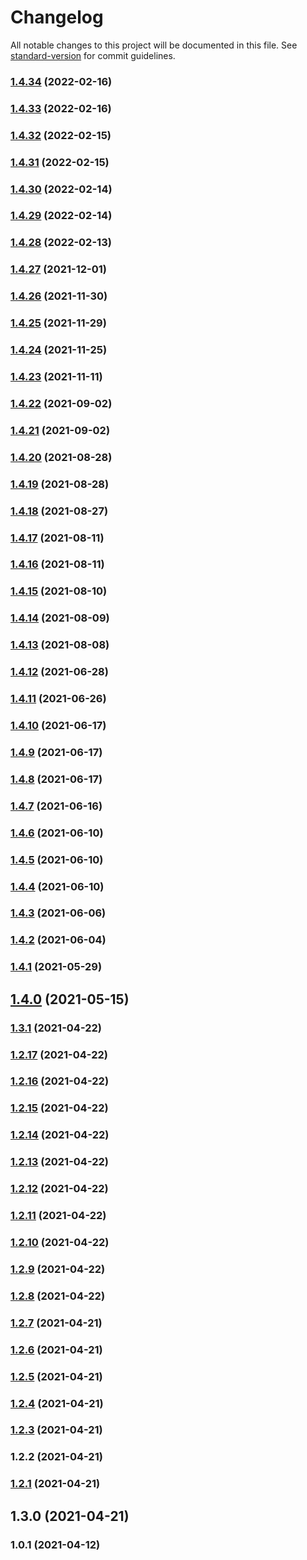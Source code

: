 # Changelog

All notable changes to this project will be documented in this file. See [standard-version](https://github.com/conventional-changelog/standard-version) for commit guidelines.

### [1.4.34](https://github.com/fairtasting/mobile-app/compare/v1.4.33...v1.4.34) (2022-02-16)

### [1.4.33](https://github.com/fairtasting/mobile-app/compare/v1.4.32...v1.4.33) (2022-02-16)

### [1.4.32](https://github.com/fairtasting/mobile-app/compare/v1.4.30...v1.4.32) (2022-02-15)

### [1.4.31](https://github.com/fairtasting/mobile-app/compare/v1.4.30...v1.4.31) (2022-02-15)

### [1.4.30](https://github.com/fairtasting/mobile-app/compare/v1.4.0...v1.4.30) (2022-02-14)

### [1.4.29](https://github.com/fairtasting/mobile-app/compare/v1.4.0...v1.4.29) (2022-02-14)

### [1.4.28](https://github.com/fairtasting/mobile-app/compare/v1.4.27...v1.4.28) (2022-02-13)

### [1.4.27](https://github.com/fairtasting/mobile-app/compare/v1.4.26...v1.4.27) (2021-12-01)

### [1.4.26](https://github.com/fairtasting/mobile-app/compare/v1.4.25...v1.4.26) (2021-11-30)

### [1.4.25](https://github.com/fairtasting/mobile-app/compare/v1.4.24...v1.4.25) (2021-11-29)

### [1.4.24](https://github.com/fairtasting/mobile-app/compare/v1.4.23...v1.4.24) (2021-11-25)

### [1.4.23](https://github.com/fairtasting/mobile-app/compare/v1.4.0...v1.4.23) (2021-11-11)

### [1.4.22](https://github.com/fairtasting/mobile-app/compare/v1.4.21...v1.4.22) (2021-09-02)

### [1.4.21](https://github.com/fairtasting/mobile-app/compare/v1.4.20...v1.4.21) (2021-09-02)

### [1.4.20](https://github.com/fairtasting/mobile-app/compare/v1.4.19...v1.4.20) (2021-08-28)

### [1.4.19](https://github.com/fairtasting/mobile-app/compare/v1.4.18...v1.4.19) (2021-08-28)

### [1.4.18](https://github.com/fairtasting/mobile-app/compare/v1.4.17...v1.4.18) (2021-08-27)

### [1.4.17](https://github.com/fairtasting/mobile-app/compare/v1.4.16...v1.4.17) (2021-08-11)

### [1.4.16](https://github.com/fairtasting/mobile-app/compare/v1.4.15...v1.4.16) (2021-08-11)

### [1.4.15](https://github.com/fairtasting/mobile-app/compare/v1.4.14...v1.4.15) (2021-08-10)

### [1.4.14](https://github.com/fairtasting/mobile-app/compare/v1.4.13...v1.4.14) (2021-08-09)

### [1.4.13](https://github.com/fairtasting/mobile-app/compare/v1.4.12...v1.4.13) (2021-08-08)

### [1.4.12](https://github.com/fairtasting/mobile-app/compare/v1.4.11...v1.4.12) (2021-06-28)

### [1.4.11](https://github.com/fairtasting/mobile-app/compare/v1.4.10...v1.4.11) (2021-06-26)

### [1.4.10](https://github.com/fairtasting/mobile-app/compare/v1.4.9...v1.4.10) (2021-06-17)

### [1.4.9](https://github.com/fairtasting/mobile-app/compare/v1.4.8...v1.4.9) (2021-06-17)

### [1.4.8](https://github.com/fairtasting/mobile-app/compare/v1.4.7...v1.4.8) (2021-06-17)

### [1.4.7](https://github.com/fairtasting/mobile-app/compare/v1.4.6...v1.4.7) (2021-06-16)

### [1.4.6](https://github.com/fairtasting/mobile-app/compare/v1.4.5...v1.4.6) (2021-06-10)

### [1.4.5](https://github.com/fairtasting/mobile-app/compare/v1.4.4...v1.4.5) (2021-06-10)

### [1.4.4](https://github.com/fairtasting/mobile-app/compare/v1.4.2...v1.4.4) (2021-06-10)

### [1.4.3](https://github.com/fairtasting/mobile-app/compare/v1.4.2...v1.4.3) (2021-06-06)

### [1.4.2](https://github.com/fairtasting/mobile-app/compare/v1.4.1...v1.4.2) (2021-06-04)

### [1.4.1](https://github.com/fairtasting/mobile-app/compare/v1.4.0...v1.4.1) (2021-05-29)

## [1.4.0](https://github.com/fairtasting/mobile-app/compare/v1.3.1...v1.4.0) (2021-05-15)

### [1.3.1](https://github.com/fairtasting/mobile-app/compare/v1.2.17...v1.3.1) (2021-04-22)

### [1.2.17](https://github.com/fairtasting/mobile-app/compare/v1.2.16...v1.2.17) (2021-04-22)

### [1.2.16](https://github.com/fairtasting/mobile-app/compare/v1.2.15...v1.2.16) (2021-04-22)

### [1.2.15](https://github.com/fairtasting/mobile-app/compare/v1.2.14...v1.2.15) (2021-04-22)

### [1.2.14](https://github.com/fairtasting/mobile-app/compare/v1.2.13...v1.2.14) (2021-04-22)

### [1.2.13](https://github.com/fairtasting/mobile-app/compare/v1.2.12...v1.2.13) (2021-04-22)

### [1.2.12](https://github.com/fairtasting/mobile-app/compare/v1.2.11...v1.2.12) (2021-04-22)

### [1.2.11](https://github.com/fairtasting/mobile-app/compare/v1.2.10...v1.2.11) (2021-04-22)

### [1.2.10](https://github.com/fairtasting/mobile-app/compare/v1.2.9...v1.2.10) (2021-04-22)

### [1.2.9](https://github.com/fairtasting/mobile-app/compare/v1.2.8...v1.2.9) (2021-04-22)

### [1.2.8](https://github.com/fairtasting/mobile-app/compare/v1.2.7...v1.2.8) (2021-04-22)

### [1.2.7](https://github.com/fairtasting/mobile-app/compare/v1.2.6...v1.2.7) (2021-04-21)

### [1.2.6](https://github.com/fairtasting/mobile-app/compare/v1.2.5...v1.2.6) (2021-04-21)

### [1.2.5](https://github.com/fairtasting/mobile-app/compare/v1.2.4...v1.2.5) (2021-04-21)

### [1.2.4](https://github.com/fairtasting/mobile-app/compare/v1.2.3...v1.2.4) (2021-04-21)

### [1.2.3](https://github.com/fairtasting/mobile-app/compare/v1.2.2...v1.2.3) (2021-04-21)

### 1.2.2 (2021-04-21)

### [1.2.1](https://github.com/fairtasting/mobile-app/compare/v1.3.0...v1.2.1) (2021-04-21)

## 1.3.0 (2021-04-21)

### 1.0.1 (2021-04-12)
